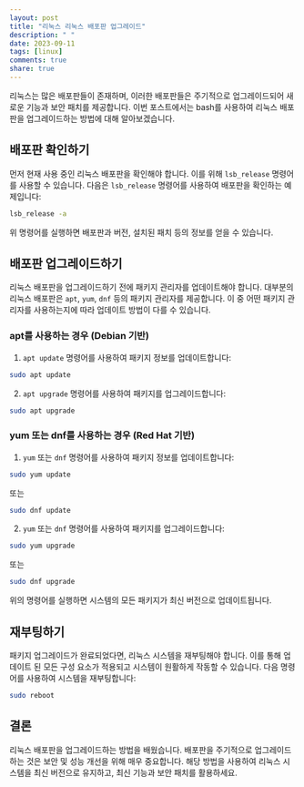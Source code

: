 ```yaml
---
layout: post
title: "리눅스 리눅스 배포판 업그레이드"
description: " "
date: 2023-09-11
tags: [linux]
comments: true
share: true
---
```


리눅스는 많은 배포판들이 존재하며, 이러한 배포판들은 주기적으로 업그레이드되어 새로운 기능과 보안 패치를 제공합니다. 이번 포스트에서는 bash를 사용하여 리눅스 배포판을 업그레이드하는 방법에 대해 알아보겠습니다.

## 배포판 확인하기

먼저 현재 사용 중인 리눅스 배포판을 확인해야 합니다. 이를 위해 `lsb_release` 명령어를 사용할 수 있습니다. 다음은 `lsb_release` 명령어를 사용하여 배포판을 확인하는 예제입니다:

```bash
lsb_release -a
```

위 명령어를 실행하면 배포판과 버전, 설치된 패치 등의 정보를 얻을 수 있습니다.

## 배포판 업그레이드하기

리눅스 배포판을 업그레이드하기 전에 패키지 관리자를 업데이트해야 합니다. 대부분의 리눅스 배포판은 `apt`, `yum`, `dnf` 등의 패키지 관리자를 제공합니다. 이 중 어떤 패키지 관리자를 사용하는지에 따라 업데이트 방법이 다를 수 있습니다.

### apt를 사용하는 경우 (Debian 기반)

1. `apt update` 명령어를 사용하여 패키지 정보를 업데이트합니다:

```bash
sudo apt update
```

2. `apt upgrade` 명령어를 사용하여 패키지를 업그레이드합니다:

```bash
sudo apt upgrade
```

### yum 또는 dnf를 사용하는 경우 (Red Hat 기반)

1. `yum` 또는 `dnf` 명령어를 사용하여 패키지 정보를 업데이트합니다:

```bash
sudo yum update
```

또는

```bash
sudo dnf update
```

2. `yum` 또는 `dnf` 명령어를 사용하여 패키지를 업그레이드합니다:

```bash
sudo yum upgrade
```

또는

```bash
sudo dnf upgrade
```

위의 명령어를 실행하면 시스템의 모든 패키지가 최신 버전으로 업데이트됩니다.

## 재부팅하기

패키지 업그레이드가 완료되었다면, 리눅스 시스템을 재부팅해야 합니다. 이를 통해 업데이트 된 모든 구성 요소가 적용되고 시스템이 원활하게 작동할 수 있습니다. 다음 명령어를 사용하여 시스템을 재부팅합니다:

```bash
sudo reboot
```

## 결론

리눅스 배포판을 업그레이드하는 방법을 배웠습니다. 배포판을 주기적으로 업그레이드하는 것은 보안 및 성능 개선을 위해 매우 중요합니다. 해당 방법을 사용하여 리눅스 시스템을 최신 버전으로 유지하고, 최신 기능과 보안 패치를 활용하세요.
